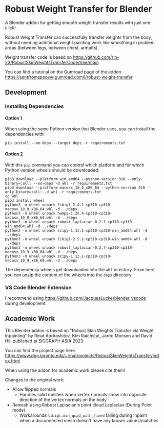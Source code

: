 # Robust Weight Transfer for Blender

A Blender addon for getting smooth weight transfer results with just one click!

Robust Weight Transfer can successfully transfer weights from the body, without needing additional weight painting work like smoothing in problem areas (between legs, between chest, armpits).

Weight transfer code is based on https://github.com/rin-23/RobustSkinWeightsTransferCode/tree/main

You can find a tutorial on the Gumroad page of the addon https://sentfromspacevr.gumroad.com/l/robust-weight-transfer

## Development

### Installing Dependencies

#### Option 1

When using the same Python version that Blender uses, you can install the dependencies with:

```
pip install --no-deps --target deps -r requirements.txt
```

#### Option 2

With this `pip` command you can control which platform and for which Python version wheels should be downloaded:

```
pip3 download --platform win_amd64 --python-version 310 --only-binary=:all: --no-deps -d whl -r requirements.txt
pip3 download --platform macosx_10_9_x86_64 --python-version 310 --only-binary=:all: -d whl -r requirements.txt
cd whl
pip3 install wheel
python3 -m wheel unpack libigl-2.4.1-cp310-cp310-macosx_10_9_x86_64.whl -d ../deps
python3 -m wheel unpack numpy-1.26.4-cp310-cp310-macosx_10_9_x86_64.whl -d ../deps
python3 -m wheel unpack robust_laplacian-0.2.7-cp310-cp310-win_amd64.whl -d ../deps
python3 -m wheel unpack scipy-1.13.1-cp310-cp310-win_amd64.whl -d ../deps
python3 -m wheel unpack libigl-2.5.1-cp310-cp310-win_amd64.whl -d ../deps
python3 -m wheel unpack robust_laplacian-0.2.7-cp310-cp310-macosx_10_9_x86_64.whl -d ../deps
python3 -m wheel unpack scipy-1.13.1-cp310-cp310-macosx_10_9_x86_64.whl -d ../deps
```

The dependency wheels get downloaded into the `whl` directory. From here you can unzip the content of the wheels into the `deps` directory

### VS Code Blender Extension

I recommend using https://github.com/JacquesLucke/blender_vscode during development.

## Academic Work

This Blender addon is based on "Robust Skin Weights Transfer via Weight Inpainting" by Rinat Abdrashitov, Kim Raichstat, Jared Monsen and David Hill published at SIGGRAPH ASIA 2023

You can find the project page here https://www.dgp.toronto.edu/~rinat/projects/RobustSkinWeightsTransfer/index.html

When using the addon for academic work please cite them!

Changes to the original work:

- Allow flipped normals
  - Handles solid meshes when vertex normals show into opposite direction of the vertex normals on the body
- Remesh using Robust Laplacian's point cloud Laplacian (During Point mode)
  - Workarounds `libigl.min_quad_with_fixed` failing during Inpaint when a disconnected mesh doesn't have any known values/matches
